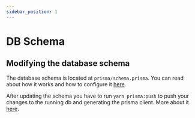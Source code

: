 ```yaml
---
sidebar_position: 1
---
```


# DB Schema

## Modifying the database schema

The database schema is located at `prisma/schema.prisma`. You can read about how it works 
and how to configure it [here](https://www.prisma.io/docs/concepts/components/prisma-schema).

After updating the schema you have to run `yarn prisma:push` to push your changes to the running db and generating the
prisma client. More about it [here](https://www.prisma.io/docs/concepts/components/prisma-migrate/db-push).
